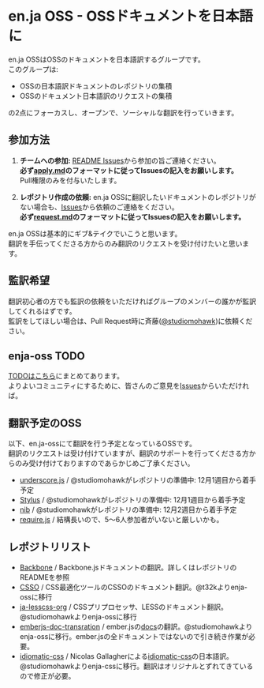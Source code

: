 # en.ja OSS - OSSドキュメントを日本語に

en.ja OSSはOSSのドキュメントを日本語訳するグループです。  
このグループは:

- OSSの日本語訳ドキュメントのレポジトリの集積
- OSSのドキュメント日本語訳のリクエストの集積

の2点にフォーカスし、オープンで、ソーシャルな翻訳を行っていきます。

## 参加方法

1. **チームへの参加:** [README Issues](https://github.com/enja-oss/README/issues)から参加の旨ご連絡ください。  
**必ず[apply.md](https://github.com/enja-oss/README/blob/master/apply.md)のフォーマットに従ってIssuesの記入をお願いします。**  
Pull権限のみを付与いたします。

2. **レポジトリ作成の依頼:** en.ja OSSに翻訳したいドキュメントのレポジトリがない場合も、[Issues](https://github.com/enja-oss/README/issues)から依頼のご連絡をください。  
**必ず[request.md](https://github.com/enja-oss/README/blob/master/request.md)のフォーマットに従ってIssuesの記入をお願いします。**  

en.ja OSSは基本的にギブ&テイクでいこうと思います。  
翻訳を手伝ってくださる方からのみ翻訳のリクエストを受け付けたいと思います。  

## 監訳希望

翻訳初心者の方でも監訳の依頼をいただければグループのメンバーの誰かが監訳してくれるはずです。  
監訳をしてほしい場合は、Pull Request時に斉藤([@studiomohawk](https://github.com/studiomohawk))に依頼ください。

## enja-oss TODO

[TODOはこちら](https://github.com/enja-oss/README/blob/master/todo.md)にまとめてあります。  
よりよいコミュニティにするために、皆さんのご意見を[Issues](https://github.com/enja-oss/README/issues/new)からいただければ。

## 翻訳予定のOSS

以下、en.ja-ossにて翻訳を行う予定となっているOSSです。  
翻訳のリクエストは受け付けていますが、翻訳のサポートを行ってくださる方からのみ受け付けておりますのであらかじめご了承ください。

- [underscore.js](http://underscorejs.org/)
	/ @studiomohawkがレポジトリの準備中: 12月1週目から着手予定
- [Stylus](http://learnboost.github.com/stylus/) / @studiomohawkがレポジトリの準備中: 12月1週目から着手予定
- [nib](http://visionmedia.github.com/nib/)
	/ @studiomohawkがレポジトリの準備中: 12月2週目から着手予定
- [require.js](http://requirejs.org/)
	/ 結構長いので、5〜6人参加者がいないと厳しいかも。

## レポジトリリスト

- [Backbone](https://github.com/enja-oss/Backbone)
	/ Backbone.jsドキュメントの翻訳。詳しくはレポジトリのREADMEを参照
- [CSSO](https://github.com/enja-oss/CSSO)
	/ CSS最適化ツールのCSSOのドキュメント翻訳。@t32kよりenja-ossに移行
- [ja-lesscss-org](https://github.com/enja-oss/ja-lesscss-org)
	/ CSSプリプロセッサ、LESSのドキュメント翻訳。@studiomohawkよりenja-ossに移行
- [emberjs-doc-transration](https://github.com/enja-oss/emberjs-doc-translation) / ember.jsの[docs](http://emberjs.com/documentation/)の翻訳。@studiomohawkよりenja-ossに移行。ember.jsの全ドキュメントではないので引き続き作業が必要。
- [idiomatic-css](https://github.com/enja-oss/idiomatic-css) / Nicolas Gallagherによる[idiomatic-css](https://github.com/necolas/idiomatic-css)の日本語訳。@studiomohawkよりenja-cssに移行。翻訳はオリジナルとずれてきているので修正が必要。
